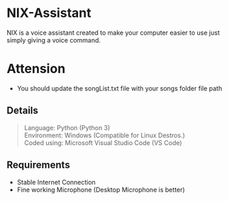 # NIX-Assistant
NIX is a voice assistant created to make your computer easier to use just simply giving a voice command.

# Attension
- You should update the songList.txt file with your songs folder file path

## Details
> Language: Python (Python 3) <br>
> Environment: Windows (Compatible for Linux Destros.) <br>
> Coded using: Microsoft Visual Studio Code (VS Code)

## Requirements
- Stable Internet Connection
- Fine working Microphone (Desktop Microphone is better)
